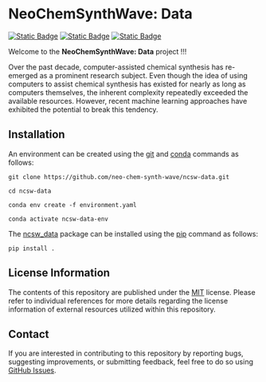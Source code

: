 # NeoChemSynthWave: Data
[![Static Badge](https://img.shields.io/badge/ncsw__data-2025.4.1-%23E68E36?logo=github&style=flat)](https://github.com/neo-chem-synth-wave/ncsw-data/releases/tag/2025.4.1)
[![Static Badge](https://img.shields.io/badge/Institute%20of%20Science%20Tokyo-%231C3177?style=flat)](https://www.isct.ac.jp)
[![Static Badge](https://img.shields.io/badge/Elix%2C%20Inc.-%235EB6B3?style=flat)](https://www.elix-inc.com)

Welcome to the **NeoChemSynthWave: Data** project !!!

Over the past decade, computer-assisted chemical synthesis has re-emerged as a prominent research subject. Even though
the idea of using computers to assist chemical synthesis has existed for nearly as long as computers themselves, the
inherent complexity repeatedly exceeded the available resources. However, recent machine learning approaches have
exhibited the potential to break this tendency.


## Installation
An environment can be created using the [git](https://git-scm.com) and [conda](https://conda.io) commands as follows:

```shell
git clone https://github.com/neo-chem-synth-wave/ncsw-data.git

cd ncsw-data

conda env create -f environment.yaml

conda activate ncsw-data-env
```

The [ncsw_data](/ncsw_data) package can be installed using the [pip](https://pip.pypa.io) command as follows:

```shell
pip install .
```


## License Information
The contents of this repository are published under the [MIT](/LICENSE) license. Please refer to individual references
for more details regarding the license information of external resources utilized within this repository.


## Contact
If you are interested in contributing to this repository by reporting bugs, suggesting improvements, or submitting
feedback, feel free to do so using [GitHub Issues](https://github.com/neo-chem-synth-wave/ncsw-data/issues).
